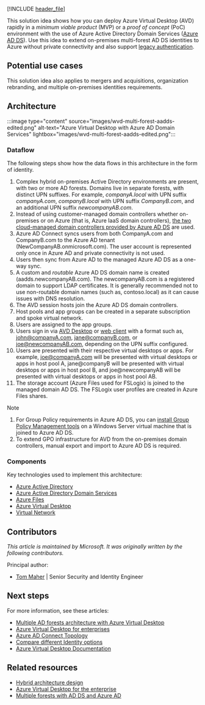 [!INCLUDE [header_file](../../../includes/sol-idea-header.md)]

This solution idea shows how you can deploy Azure Virtual Desktop (AVD) rapidly in a *minimum viable product* (MVP) or a *proof of concept* (PoC) environment with the use of Azure Active Directory Domain Services ([Azure AD DS](/azure/active-directory-domain-services/overview)). Use this idea to extend on-premises multi-forest AD DS identities to Azure without private connectivity and also support [legacy authentication](/azure/active-directory-domain-services/concepts-resource-forest).

## Potential use cases

This solution idea also applies to mergers and acquisitions, organization rebranding, and multiple on-premises identities requirements.

## Architecture

:::image type="content" source="images/wvd-multi-forest-aadds-edited.png" alt-text="Azure Virtual Desktop with Azure AD Domain Services" lightbox="images/wvd-multi-forest-aadds-edited.png":::

### Dataflow

The following steps show how the data flows in this architecture in the form of identity.

1. Complex hybrid on-premises Active Directory environments are present, with two or more AD forests. Domains live in separate forests, with distinct UPN suffixes. For example, *companyA.local* with UPN suffix *companyA.com*, *companyB.local* with UPN suffix *CompanyB.com*, and an additional UPN suffix *newcompanyAB.com*.
1. Instead of using customer-managed domain controllers whether on-premises or on Azure (that is, Azure IaaS domain controllers), [the two cloud-managed domain controllers provided by Azure AD DS](/azure/active-directory-domain-services/overview#how-does-azure-ad-ds-work) are used.
1. Azure AD Connect syncs users from both CompanyA.com and CompanyB.com to the Azure AD tenant (NewCompanyAB.onmicrosoft.com). The user account is represented only once in Azure AD and private connectivity is not used.
1. Users then sync from Azure AD to the managed Azure AD DS as a one-way sync.
1. A custom and *routable* Azure AD DS domain name is created (aadds.newcompanyAB.com). The newcompanyAB.com is a registered domain to support LDAP certificates. It is generally recommended not to use non-routable domain names (such as, contoso.local) as it can cause issues with DNS resolution.
1. The AVD session hosts join the Azure AD DS domain controllers.
1. Host pools and app groups can be created in a separate subscription and spoke virtual network.
1. Users are assigned to the app groups.
1. Users sign in via [AVD Desktop](/azure/virtual-desktop/connect-windows-7-10#install-the-windows-desktop-client) or [web client](/azure/virtual-desktop/connect-web) with a format such as, john@companyA.com, jane@companyB.com, or joe@newcompanyAB.com, depending on the UPN suffix configured.
1. Users are presented with their respective virtual desktops or apps. For example, joe@companyA.com will be presented with virtual desktops or apps in host pool A, jane@companyB will be presented with virtual desktops or apps in host pool B, and joe@newcompanyAB will be presented with virtual desktops or apps in host pool AB.
1. The storage account (Azure Files used for FSLogix) is joined to the managed domain AD DS. The FSLogix user profiles are created in Azure Files shares.

> [!NOTE]
>
> 1. For Group Policy requirements in Azure AD DS, you can [install Group Policy Management tools](/azure/active-directory-domain-services/manage-group-policy#before-you-begin) on a Windows Server virtual machine that is joined to Azure AD DS.
> 1. To extend GPO infrastructure for AVD from the on-premises domain controllers, manual export and import to Azure AD DS is required.

### Components

Key technologies used to implement this architecture:

- [Azure Active Directory](https://azure.microsoft.com/services/active-directory)
- [Azure Active Directory Domain Services](https://azure.microsoft.com/services/active-directory-ds)
- [Azure Files](https://azure.microsoft.com/services/storage/files)
- [Azure Virtual Desktop](https://azure.microsoft.com/services/virtual-desktop)
- [Virtual Network](https://azure.microsoft.com/services/virtual-network)

## Contributors

*This article is maintained by Microsoft. It was originally written by the following contributors.*

Principal author:

 * [Tom Maher](https://www.linkedin.com/in/tommaherlink) | Senior Security and Identity Engineer

## Next steps

For more information, see these articles:

- [Multiple AD forests architecture with Azure Virtual Desktop](./multi-forest.yml)
- [Azure Virtual Desktop for enterprises](./windows-virtual-desktop.yml)
- [Azure AD Connect Topology](/azure/active-directory/hybrid/plan-connect-topologies)
- [Compare different Identity options](/azure/active-directory-domain-services/compare-identity-solutions)
- [Azure Virtual Desktop Documentation](/azure/virtual-desktop)

## Related resources

- [Hybrid architecture design](../../hybrid/hybrid-start-here.md)
- [Azure Virtual Desktop for the enterprise](windows-virtual-desktop.yml)
- [Multiple forests with AD DS and Azure AD](multi-forest.yml)
